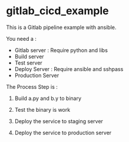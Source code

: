 # gitlab_cicd_example

This is a Gitlab pipeline example with ansible.

You need a :
  - Gitlab server : Require python and libs 
  - Build server
  - Test server
  - Deploy Server : Require ansible and sshpass
  - Production Server



The Process Step is :
1. Build a.py and b.y to binary

2. Test the binary is work

3. Deploy the service to staging server

4. Deploy the service to production server
